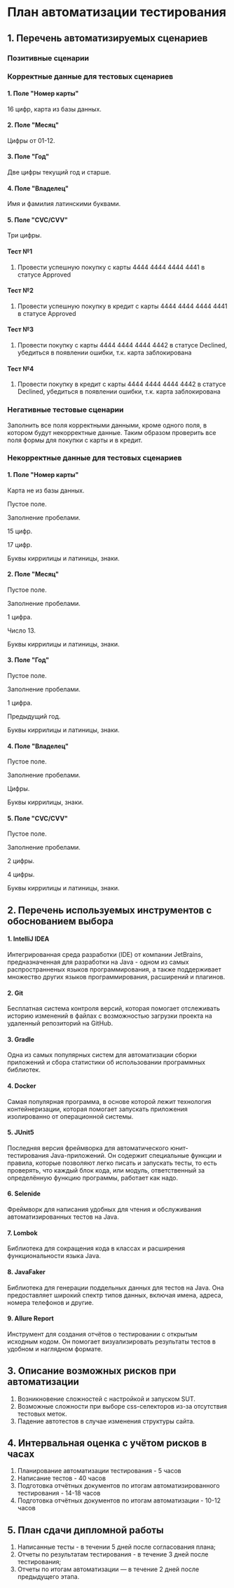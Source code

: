 # План автоматизации тестирования

## 1. Перечень автоматизируемых сценариев

### **Позитивные сценарии**

### Корректные данные для тестовых сценариев

#### 1. Поле "Номер карты"

   16 цифр, карта из базы данных.

#### 2. Поле "Месяц"

   Цифры от 01-12.

#### 3. Поле "Год"

   Две цифры текущий год и старше.

#### 4. Поле "Владелец"

   Имя и фамилия латинскими буквами.

#### 5. Поле "CVC/CVV"

   Три цифры.

#### Тест №1

1. Провести успешную покупку с карты 4444 4444 4444 4441 в статусе Approved

#### Тест №2

1. Провести успешную покупку в кредит с карты 4444 4444 4444 4441 в статусе Approved

#### Тест №3

1. Провести покупку с карты 4444 4444 4444 4442 в статусе Declined,
   убедиться в появлении ошибки, т.к. карта заблокирована

#### Тест №4

1. Провести покупку в кредит с карты 4444 4444 4444 4442 в статусе Declined,
   убедиться в появлении ошибки, т.к. карта заблокирована

### **Негативные тестовые сценарии**

Заполнить все поля корректными данными, кроме одного поля, в котором будут 
некорректные данные. Таким образом проверить все поля формы для покупки с карты и в кредит.

### Некорректные данные для тестовых сценариев

#### 1. Поле "Номер карты"

   Карта не из базы данных.

   Пустое поле.

   Заполнение пробелами.

   15 цифр.

   17 цифр.

   Буквы киррилицы и латиницы, знаки.

#### 2. Поле "Месяц"

   Пустое поле.

   Заполнение пробелами.

   1 цифра.

   Число 13.

   Буквы киррилицы и латиницы, знаки.

#### 3. Поле "Год"

   Пустое поле.

   Заполнение пробелами.

   1 цифра.

   Предыдущий год.

   Буквы киррилицы и латиницы, знаки.

#### 4. Поле "Владелец"

   Пустое поле. 

   Заполнение пробелами.

   Цифры.

   Буквы киррилицы, знаки.

#### 5. Поле "CVC/CVV"
  
   Пустое поле.

   Заполнение пробелами.

   2 цифры.

   4 цифры.

   Буквы киррилицы и латиницы, знаки.

## 2. Перечень используемых инструментов с обоснованием выбора

#### 1. IntelliJ IDEA

Интегрированная среда разработки (IDE) от компании JetBrains, предназначенная для разработки
на Java - одном из самых распространненых языков программирования, а также поддерживает множество других
языков программирования, расширений и плагинов.

#### 2. Git

Бесплатная система контроля версий, которая помогает отслеживать историю изменений в файлах с
возможностью загрузки проекта на удаленный репозиторий на GitHub.

#### 3. Gradle

Одна из самых популярных систем для автоматизации сборки приложений и сбора статистики
об использовании программных библиотек.

#### 4. Docker

Самая популярная программа, в основе которой лежит технология контейнеризации,
которая помогает запускать приложения изолированно от операционной системы.

#### 5. JUnit5

Последняя версия фреймворка для автоматического юнит-тестирования Java-приложений.
Он содержит специальные функции и правила, которые позволяют легко писать и запускать тесты,
то есть проверять, что каждый блок кода, или модуль, ответственный за определённую функцию программы,
работает как надо.

#### 6. Selenide

Фреймворк для написания удобных для чтения и обслуживания автоматизированных тестов на Java.

#### 7. Lombok

Библиотека для сокращения кода в классах и расширения функциональности языка Java.

#### 8. JavaFaker

Библиотека для генерации поддельных данных для тестов на Java.
Она предоставляет широкий спектр типов данных, включая имена, адреса, номера телефонов и другие.

#### 9. Allure Report

Инструмент для создания отчётов о тестировании с открытым исходным кодом.
Он помогает визуализировать результаты тестов в удобном и наглядном формате.

## 3. Описание возможных рисков при автоматизации

1. Возникновение сложностей с настройкой и запуском SUT.
1. Возможные сложности при выборе css-селекторов из-за отсутствия тестовых меток.
1. Падение автотестов в случае изменения структуры сайта.

## 4. Интервальная оценка с учётом рисков в часах

1. Планирование автоматизации тестирования - 5 часов
1. Написание тестов - 40 часов
1. Подготовка отчётных документов по итогам автоматизированного тестирования - 14-18 часов
1. Подготовка отчётных документов по итогам автоматизации - 10-12 часов

## 5. План сдачи дипломной работы

1. Написанные тесты - в течении 5 дней после согласования плана;
1. Отчеты по результатам тестирования - в течение 3 дней после тестирования;
1. Отчеты по итогам автоматизации — в течение 2 дней после предыдущего этапа.